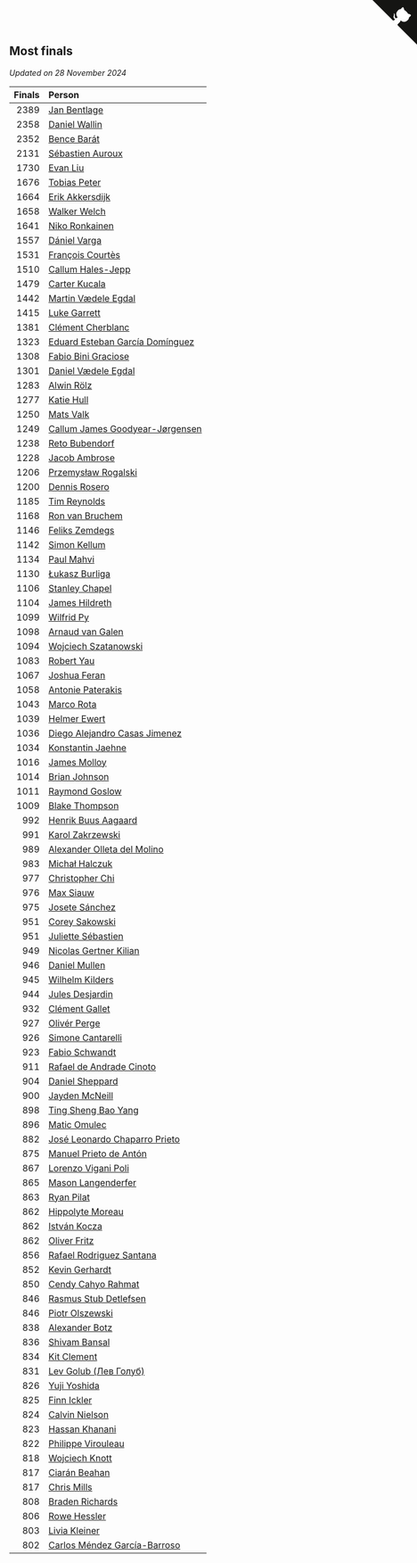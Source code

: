 ## Most finals

*Updated on 28 November 2024*

| Finals | Person |
| ---: | :--- |
| 2389 | [Jan Bentlage](https://www.worldcubeassociation.org/persons/2010BENT01) |
| 2358 | [Daniel Wallin](https://www.worldcubeassociation.org/persons/2013WALL03) |
| 2352 | [Bence Barát](https://www.worldcubeassociation.org/persons/2008BARA01) |
| 2131 | [Sébastien Auroux](https://www.worldcubeassociation.org/persons/2008AURO01) |
| 1730 | [Evan Liu](https://www.worldcubeassociation.org/persons/2009LIUE01) |
| 1676 | [Tobias Peter](https://www.worldcubeassociation.org/persons/2014PETE03) |
| 1664 | [Erik Akkersdijk](https://www.worldcubeassociation.org/persons/2005AKKE01) |
| 1658 | [Walker Welch](https://www.worldcubeassociation.org/persons/2011WELC01) |
| 1641 | [Niko Ronkainen](https://www.worldcubeassociation.org/persons/2010RONK01) |
| 1557 | [Dániel Varga](https://www.worldcubeassociation.org/persons/2008VARG01) |
| 1531 | [François Courtès](https://www.worldcubeassociation.org/persons/2008COUR01) |
| 1510 | [Callum Hales-Jepp](https://www.worldcubeassociation.org/persons/2012HALE01) |
| 1479 | [Carter Kucala](https://www.worldcubeassociation.org/persons/2015KUCA01) |
| 1442 | [Martin Vædele Egdal](https://www.worldcubeassociation.org/persons/2013EGDA02) |
| 1415 | [Luke Garrett](https://www.worldcubeassociation.org/persons/2017GARR05) |
| 1381 | [Clément Cherblanc](https://www.worldcubeassociation.org/persons/2014CHER05) |
| 1323 | [Eduard Esteban García Domínguez](https://www.worldcubeassociation.org/persons/2011EDUA01) |
| 1308 | [Fabio Bini Graciose](https://www.worldcubeassociation.org/persons/2010GRAC02) |
| 1301 | [Daniel Vædele Egdal](https://www.worldcubeassociation.org/persons/2013EGDA01) |
| 1283 | [Alwin Rölz](https://www.worldcubeassociation.org/persons/2016ROLZ01) |
| 1277 | [Katie Hull](https://www.worldcubeassociation.org/persons/2010HULL01) |
| 1250 | [Mats Valk](https://www.worldcubeassociation.org/persons/2007VALK01) |
| 1249 | [Callum James Goodyear-Jørgensen](https://www.worldcubeassociation.org/persons/2012GOOD02) |
| 1238 | [Reto Bubendorf](https://www.worldcubeassociation.org/persons/2012BUBE01) |
| 1228 | [Jacob Ambrose](https://www.worldcubeassociation.org/persons/2010AMBR01) |
| 1206 | [Przemysław Rogalski](https://www.worldcubeassociation.org/persons/2013ROGA02) |
| 1200 | [Dennis Rosero](https://www.worldcubeassociation.org/persons/2010ROSE03) |
| 1185 | [Tim Reynolds](https://www.worldcubeassociation.org/persons/2005REYN01) |
| 1168 | [Ron van Bruchem](https://www.worldcubeassociation.org/persons/2003BRUC01) |
| 1146 | [Feliks Zemdegs](https://www.worldcubeassociation.org/persons/2009ZEMD01) |
| 1142 | [Simon Kellum](https://www.worldcubeassociation.org/persons/2016KELL12) |
| 1134 | [Paul Mahvi](https://www.worldcubeassociation.org/persons/2012MAHV01) |
| 1130 | [Łukasz Burliga](https://www.worldcubeassociation.org/persons/2013BURL01) |
| 1106 | [Stanley Chapel](https://www.worldcubeassociation.org/persons/2016CHAP04) |
| 1104 | [James Hildreth](https://www.worldcubeassociation.org/persons/2009HILD01) |
| 1099 | [Wilfrid Py](https://www.worldcubeassociation.org/persons/2016PYWI01) |
| 1098 | [Arnaud van Galen](https://www.worldcubeassociation.org/persons/2006GALE01) |
| 1094 | [Wojciech Szatanowski](https://www.worldcubeassociation.org/persons/2011SZAT01) |
| 1083 | [Robert Yau](https://www.worldcubeassociation.org/persons/2009YAUR01) |
| 1067 | [Joshua Feran](https://www.worldcubeassociation.org/persons/2011FERA01) |
| 1058 | [Antonie Paterakis](https://www.worldcubeassociation.org/persons/2012PATE01) |
| 1043 | [Marco Rota](https://www.worldcubeassociation.org/persons/2009ROTA01) |
| 1039 | [Helmer Ewert](https://www.worldcubeassociation.org/persons/2015EWER01) |
| 1036 | [Diego Alejandro Casas Jimenez](https://www.worldcubeassociation.org/persons/2014JIME05) |
| 1034 | [Konstantin Jaehne](https://www.worldcubeassociation.org/persons/2015JAEH01) |
| 1016 | [James Molloy](https://www.worldcubeassociation.org/persons/2011MOLL01) |
| 1014 | [Brian Johnson](https://www.worldcubeassociation.org/persons/2013JOHN10) |
| 1011 | [Raymond Goslow](https://www.worldcubeassociation.org/persons/2014GOSL01) |
| 1009 | [Blake Thompson](https://www.worldcubeassociation.org/persons/2010THOM03) |
| 992 | [Henrik Buus Aagaard](https://www.worldcubeassociation.org/persons/2006BUUS01) |
| 991 | [Karol Zakrzewski](https://www.worldcubeassociation.org/persons/2014ZAKR01) |
| 989 | [Alexander Olleta del Molino](https://www.worldcubeassociation.org/persons/2008OLLE01) |
| 983 | [Michał Halczuk](https://www.worldcubeassociation.org/persons/2006HALC01) |
| 977 | [Christopher Chi](https://www.worldcubeassociation.org/persons/2014CHIC01) |
| 976 | [Max Siauw](https://www.worldcubeassociation.org/persons/2017SIAU02) |
| 975 | [Josete Sánchez](https://www.worldcubeassociation.org/persons/2015SANC18) |
| 951 | [Corey Sakowski](https://www.worldcubeassociation.org/persons/2011SAKO01) |
| 951 | [Juliette Sébastien](https://www.worldcubeassociation.org/persons/2014SEBA01) |
| 949 | [Nicolas Gertner Kilian](https://www.worldcubeassociation.org/persons/2013GERT01) |
| 946 | [Daniel Mullen](https://www.worldcubeassociation.org/persons/2016MULL04) |
| 945 | [Wilhelm Kilders](https://www.worldcubeassociation.org/persons/2010KILD02) |
| 944 | [Jules Desjardin](https://www.worldcubeassociation.org/persons/2010DESJ01) |
| 932 | [Clément Gallet](https://www.worldcubeassociation.org/persons/2004GALL02) |
| 927 | [Olivér Perge](https://www.worldcubeassociation.org/persons/2007PERG01) |
| 926 | [Simone Cantarelli](https://www.worldcubeassociation.org/persons/2012CANT02) |
| 923 | [Fabio Schwandt](https://www.worldcubeassociation.org/persons/2014SCHW02) |
| 911 | [Rafael de Andrade Cinoto](https://www.worldcubeassociation.org/persons/2007CINO01) |
| 904 | [Daniel Sheppard](https://www.worldcubeassociation.org/persons/2009SHEP01) |
| 900 | [Jayden McNeill](https://www.worldcubeassociation.org/persons/2012MCNE01) |
| 898 | [Ting Sheng Bao Yang](https://www.worldcubeassociation.org/persons/2008BAOY01) |
| 896 | [Matic Omulec](https://www.worldcubeassociation.org/persons/2010OMUL02) |
| 882 | [José Leonardo Chaparro Prieto](https://www.worldcubeassociation.org/persons/2011CHAP01) |
| 875 | [Manuel Prieto de Antón](https://www.worldcubeassociation.org/persons/2015ANTO04) |
| 867 | [Lorenzo Vigani Poli](https://www.worldcubeassociation.org/persons/2007POLI01) |
| 865 | [Mason Langenderfer](https://www.worldcubeassociation.org/persons/2013LANG03) |
| 863 | [Ryan Pilat](https://www.worldcubeassociation.org/persons/2016PILA03) |
| 862 | [Hippolyte Moreau](https://www.worldcubeassociation.org/persons/2008MORE02) |
| 862 | [István Kocza](https://www.worldcubeassociation.org/persons/2005KOCZ01) |
| 862 | [Oliver Fritz](https://www.worldcubeassociation.org/persons/2014FRIT02) |
| 856 | [Rafael Rodriguez Santana](https://www.worldcubeassociation.org/persons/2012SANT12) |
| 852 | [Kevin Gerhardt](https://www.worldcubeassociation.org/persons/2013GERH01) |
| 850 | [Cendy Cahyo Rahmat](https://www.worldcubeassociation.org/persons/2010RAHM02) |
| 846 | [Rasmus Stub Detlefsen](https://www.worldcubeassociation.org/persons/2014DETL01) |
| 846 | [Piotr Olszewski](https://www.worldcubeassociation.org/persons/2013OLSZ02) |
| 838 | [Alexander Botz](https://www.worldcubeassociation.org/persons/2013BOTZ01) |
| 836 | [Shivam Bansal](https://www.worldcubeassociation.org/persons/2011BANS02) |
| 834 | [Kit Clement](https://www.worldcubeassociation.org/persons/2008CLEM01) |
| 831 | [Lev Golub (Лев Голуб)](https://www.worldcubeassociation.org/persons/2014HOLU01) |
| 826 | [Yuji Yoshida](https://www.worldcubeassociation.org/persons/2015YOSH01) |
| 825 | [Finn Ickler](https://www.worldcubeassociation.org/persons/2012ICKL01) |
| 824 | [Calvin Nielson](https://www.worldcubeassociation.org/persons/2014NIEL03) |
| 823 | [Hassan Khanani](https://www.worldcubeassociation.org/persons/2018KHAN26) |
| 822 | [Philippe Virouleau](https://www.worldcubeassociation.org/persons/2008VIRO01) |
| 818 | [Wojciech Knott](https://www.worldcubeassociation.org/persons/2011KNOT01) |
| 817 | [Ciarán Beahan](https://www.worldcubeassociation.org/persons/2012BEAH01) |
| 817 | [Chris Mills](https://www.worldcubeassociation.org/persons/2014MILL04) |
| 808 | [Braden Richards](https://www.worldcubeassociation.org/persons/2017RICH02) |
| 806 | [Rowe Hessler](https://www.worldcubeassociation.org/persons/2007HESS01) |
| 803 | [Livia Kleiner](https://www.worldcubeassociation.org/persons/2013KLEI03) |
| 802 | [Carlos Méndez García-Barroso](https://www.worldcubeassociation.org/persons/2010GARC02) |


<a href="https://github.com/jonatanklosko/wca_statistics" class="github-corner" aria-label="View source on Github"><svg width="80" height="80" viewBox="0 0 250 250" style="fill:#151513; color:#fff; position: absolute; top: 0; border: 0; right: 0;" aria-hidden="true"><path d="M0,0 L115,115 L130,115 L142,142 L250,250 L250,0 Z"></path><path d="M128.3,109.0 C113.8,99.7 119.0,89.6 119.0,89.6 C122.0,82.7 120.5,78.6 120.5,78.6 C119.2,72.0 123.4,76.3 123.4,76.3 C127.3,80.9 125.5,87.3 125.5,87.3 C122.9,97.6 130.6,101.9 134.4,103.2" fill="currentColor" style="transform-origin: 130px 106px;" class="octo-arm"></path><path d="M115.0,115.0 C114.9,115.1 118.7,116.5 119.8,115.4 L133.7,101.6 C136.9,99.2 139.9,98.4 142.2,98.6 C133.8,88.0 127.5,74.4 143.8,58.0 C148.5,53.4 154.0,51.2 159.7,51.0 C160.3,49.4 163.2,43.6 171.4,40.1 C171.4,40.1 176.1,42.5 178.8,56.2 C183.1,58.6 187.2,61.8 190.9,65.4 C194.5,69.0 197.7,73.2 200.1,77.6 C213.8,80.2 216.3,84.9 216.3,84.9 C212.7,93.1 206.9,96.0 205.4,96.6 C205.1,102.4 203.0,107.8 198.3,112.5 C181.9,128.9 168.3,122.5 157.7,114.1 C157.9,116.9 156.7,120.9 152.7,124.9 L141.0,136.5 C139.8,137.7 141.6,141.9 141.8,141.8 Z" fill="currentColor" class="octo-body"></path></svg></a><style>.github-corner:hover .octo-arm{animation:octocat-wave 560ms ease-in-out}@keyframes octocat-wave{0%,100%{transform:rotate(0)}20%,60%{transform:rotate(-25deg)}40%,80%{transform:rotate(10deg)}}@media (max-width:500px){.github-corner:hover .octo-arm{animation:none}.github-corner .octo-arm{animation:octocat-wave 560ms ease-in-out}}</style>
